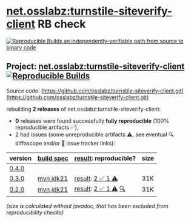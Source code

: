 [net.osslabz:turnstile-siteverify-client](https://central.sonatype.com/artifact/net.osslabz/turnstile-siteverify-client/versions) RB check
=======

[![Reproducible Builds](https://reproducible-builds.org/images/logos/rb.svg) an independently-verifiable path from source to binary code](https://reproducible-builds.org/)

## Project: [net.osslabz:turnstile-siteverify-client](https://central.sonatype.com/artifact/net.osslabz/turnstile-siteverify-client/versions) [![Reproducible Builds](https://img.shields.io/endpoint?url=https://raw.githubusercontent.com/jvm-repo-rebuild/reproducible-central/master/content/net/osslabz/turnstile-siteverify-client/badge.json)](https://github.com/jvm-repo-rebuild/reproducible-central/blob/master/content/net/osslabz/turnstile-siteverify-client/README.md)

Source code: [https://github.com/osslabz/turnstile-siteverify-client.git](https://github.com/osslabz/turnstile-siteverify-client.git)

rebuilding **2 releases** of net.osslabz:turnstile-siteverify-client:
- **0** releases were found successfully **fully reproducible** (100% reproducible artifacts :white_check_mark:),
- 2 had issues (some unreproducible artifacts :warning:, see eventual :mag: diffoscope and/or :memo: issue tracker links):

| version | [build spec](/BUILDSPEC.md) | [result](https://reproducible-builds.org/docs/jvm/): reproducible? | size |
| -- | --------- | ------ | -- |
| [0.4.0](https://central.sonatype.com/artifact/net.osslabz/turnstile-siteverify-client/0.4.0/pom) | | | |
| [0.3.0](https://central.sonatype.com/artifact/net.osslabz/turnstile-siteverify-client/0.3.0/pom) | [mvn jdk21](turnstile-siteverify-client-0.3.0.buildspec) | [result](turnstile-siteverify-client-0.3.0.buildinfo): [2 :white_check_mark:  1 :warning:](turnstile-siteverify-client-0.3.0.buildcompare) | 31K |
| [0.2.0](https://central.sonatype.com/artifact/net.osslabz/turnstile-siteverify-client/0.2.0/pom) | [mvn jdk21](turnstile-siteverify-client-0.2.0.buildspec) | [result](turnstile-siteverify-client-0.2.0.buildinfo): [2 :white_check_mark:  1 :warning:](turnstile-siteverify-client-0.2.0.buildcompare) [:mag:](turnstile-siteverify-client-0.2.0.diffoscope) | 31K |

<i>(size is calculated without javadoc, that has been excluded from reproducibility checks)</i>
